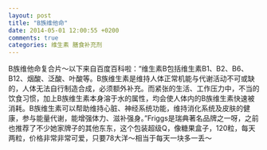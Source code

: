 ```yaml
---
layout: post
title: "B族维他命"
date: 2014-05-01 12:00:55 +0200
comments: true
categories: 维生素 膳食补充剂
---
```


B族维他命复合片～以下来自百度百科啦：“维生素B包括维生素B1、B2、B6、B12、烟酸、泛酸、叶酸等。B族维生素是维持人体正常机能与代谢活动不可或缺的，人体无法自行制造合成，必须额外补充。而紧张的生活、工作压力中，不当的饮食习惯，加上B族维生素本身溶于水的属性，均会使人体内的B族维生素快速被消耗。B族维生素可以帮助维持心脏、神经系统功能，维持消化系统及皮肤的健康，参与能量代谢，能增强体力、滋补强身。”Friggs是瑞典著名品牌之一呀，之前也推荐了不少她家牌子的其他东东，这个包装超级Q，像糖果盒子，120粒，每天两粒，价格非常非常可爱，只要78大洋～相当于每天一块多一丢～ 